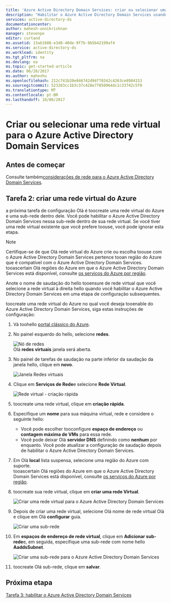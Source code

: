 ```yaml
---
title: 'Azure Active Directory Domain Services: criar ou selecionar uma rede virtual | Microsoft Docs'
description: "Habilitar o Azure Active Directory Domain Services usando Olá portal clássico do Azure"
services: active-directory-ds
documentationcenter: 
author: mahesh-unnikrishnan
manager: stevenpo
editor: curtand
ms.assetid: 13ab1608-e3d8-40de-9f7b-9b5b42199af4
ms.service: active-directory-ds
ms.workload: identity
ms.tgt_pltfrm: na
ms.devlang: na
ms.topic: get-started-article
ms.date: 06/28/2017
ms.author: maheshu
ms.openlocfilehash: 212c741b20e846742d94f70342c4263ce8984153
ms.sourcegitcommit: 523283cc1b3c37c428e77850964dc1c33742c5f0
ms.translationtype: MT
ms.contentlocale: pt-BR
ms.lasthandoff: 10/06/2017
---
```

# <a name="create-or-select-a-virtual-network-for-azure-active-directory-domain-services"></a>Criar ou selecionar uma rede virtual para o Azure Active Directory Domain Services
## <a name="before-you-begin"></a>Antes de começar
Consulte também[considerações de rede para o Azure Active Directory Domain Services](active-directory-ds-networking.md).

## <a name="task-2-create-an-azure-virtual-network"></a>Tarefa 2: criar uma rede virtual do Azure
a próxima tarefa de configuração Olá é toocreate uma rede virtual do Azure e uma sub-rede dentro dele. Você pode habilitar o Azure Active Directory Domain Services nessa sub-rede dentro de sua rede virtual. Se você tiver uma rede virtual existente que você prefere toouse, você pode ignorar esta etapa.

> [!NOTE]
> Certifique-se de que Olá rede virtual do Azure crie ou escolha toouse com o Azure Active Directory Domain Services pertence tooan região do Azure que é compatível com o Azure Active Directory Domain Services. tooascertain Olá regiões do Azure em que o Azure Active Directory Domain Services está disponível, consulte [os serviços do Azure por região](https://azure.microsoft.com/regions/#services/).
>
>Anote o nome de saudação do hello tooensure de rede virtual que você selecione a rede virtual à direita hello quando você habilitar o Azure Active Directory Domain Services em uma etapa de configuração subsequentes.


toocreate uma rede virtual do Azure no qual você deseja tooenable do Azure Active Directory Domain Services, siga estas instruções de configuração:

1. Vá toohello [portal clássico do Azure](https://manage.windowsazure.com).
2. No painel esquerdo do hello, selecione **redes**.

    ![Nó de redes](./media/active-directory-domain-services-getting-started/networks-node.png)  
    Olá **redes virtuais** janela será aberta.
3. No painel de tarefas de saudação na parte inferior da saudação da janela hello, clique em **novo**.

    ![Janela Redes virtuais](./media/active-directory-domain-services-getting-started/virtual-networks.png)
4. Clique em **Serviços de Rede**e selecione **Rede Virtual**.

    ![Rede virtual - criação rápida](./media/active-directory-domain-services-getting-started/virtual-network-quickcreate.png)
5. toocreate uma rede virtual, clique em **criação rápida**.

6. Especifique um **nome** para sua máquina virtual, rede e considere o seguinte hello:
    * Você pode escolher tooconfigure **espaço de endereço** ou **contagem máxima de VMs** para essa rede.
    * Você pode deixar Olá **servidor DNS** definindo como **nenhum** por enquanto. Você pode atualizar a configuração de saudação depois de habilitar o Azure Active Directory Domain Services.
7. Em Olá **local** lista suspensa, selecione uma região do Azure com suporte.  
    tooascertain Olá regiões do Azure em que o Azure Active Directory Domain Services está disponível, consulte [os serviços do Azure por região](https://azure.microsoft.com/regions/#services/).
8. toocreate sua rede virtual, clique em **criar uma rede Virtual**.

    ![Criar uma rede virtual para o Azure Active Directory Domain Services](./media/active-directory-domain-services-getting-started/create-vnet.png)
9. Depois de criar uma rede virtual, selecione Olá nome de rede virtual Olá e clique em Olá **configurar** guia.

    ![Criar uma sub-rede](./media/active-directory-domain-services-getting-started/create-vnet-properties.png)
10. Em **espaços de endereço de rede virtual**, clique em **Adicionar sub-rede**e, em seguida, especifique uma sub-rede com nome hello **AaddsSubnet**.

    ![Criar uma sub-rede para o Azure Active Directory Domain Services](./media/active-directory-domain-services-getting-started/create-vnet-add-subnet.png)

11. toocreate Olá sub-rede, clique em **salvar**.


## <a name="next-step"></a>Próxima etapa
[Tarefa 3: habilitar o Azure Active Directory Domain Services](active-directory-ds-getting-started-enableaadds.md)
